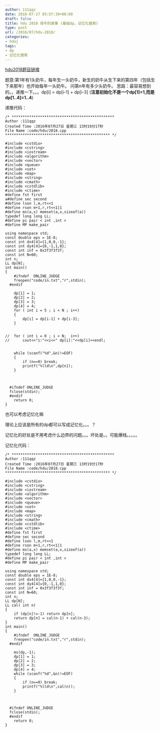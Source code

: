 ```yaml
---
author: 111qqz
date: 2016-07-27 05:57:39+00:00
draft: false
title: hdu 2018 母牛的故事 (基础dp，记忆化搜索)
type: post
url: /2016/07/hdu-2018/
categories:
- hdoj
tags:
- dp
- 记忆化搜索
---
```


[hdu2018题目链接](http://acm.hdu.edu.cn/showproblem.php?pid=2018)

题意:第1年有1头奶牛，每年生一头奶牛，新生的奶牛从生下来的第四年（包括生下来那年）也开始每年一头奶牛。
问第n年有多少头奶牛。
思路：最容易想到的。。递推一下。。。dp[i] = dp[i-1] + dp[i-3] (**注意初始化不是一个dp[1]=1,而是dp[1..4]=1..4**)

递推代码：



    
    /* ***********************************************
    Author :111qqz
    Created Time :2016年07月27日 星期三 13时19分17秒
    File Name :code/hdu/2018.cpp
    ************************************************ */
    
    #include <cstdio>
    #include <cstring>
    #include <iostream>
    #include <algorithm>
    #include <vector>
    #include <queue>
    #include <set>
    #include <map>
    #include <string>
    #include <cmath>
    #include <cstdlib>
    #include <ctime>
    #define fst first
    a#define sec second
    #define lson l,m,rt<<1
    #define rson m+1,r,rt<<1|1
    #define ms(a,x) memset(a,x,sizeof(a))
    typedef long long LL;
    #define pi pair < int ,int >
    #define MP make_pair
    
    using namespace std;
    const double eps = 1E-8;
    const int dx4[4]={1,0,0,-1};
    const int dy4[4]={0,-1,1,0};
    const int inf = 0x3f3f3f3f;
    const int N=60;
    int n;
    LL dp[N];
    int main()
    {
    	#ifndef  ONLINE_JUDGE 
    	freopen("code/in.txt","r",stdin);
      #endif
    
    	dp[1] = 1;
    	dp[2] = 2;
    	dp[3] = 3;
    	dp[4] = 4;
    	for ( int i = 5 ; i < N ; i++)
    	{
    	    dp[i] = dp[i-1] + dp[i-3];
    	}
    	
    
    //	for ( int i = 0 ; i < N;  i++)
    //	    cout<<"i:"<<i<<" dp[i]:"<<dp[i]<<endl;
    
        
    	while (scanf("%d",&n)!=EOF)
    	{
    	    if (n==0) break;
    	    printf("%lld\n",dp[n]);
    	}
    
    
    
      #ifndef ONLINE_JUDGE  
      fclose(stdin);
      #endif
        return 0;
    }
    


也可以考虑记忆化嘛

理论上应该是所有的dp都可以写成记忆化。。。？

记忆化的好处是不用考虑什么边界的问题。。。坏处是。。可能爆栈。。。。。



记忆化代码：

 

    
    /* ***********************************************
    Author :111qqz
    Created Time :2016年07月27日 星期三 13时19分17秒
    File Name :code/hdu/2018.cpp
    ************************************************ */
    
    #include <cstdio>
    #include <cstring>
    #include <iostream>
    #include <algorithm>
    #include <vector>
    #include <queue>
    #include <set>
    #include <map>
    #include <string>
    #include <cmath>
    #include <cstdlib>
    #include <ctime>
    #define fst first
    #define sec second
    #define lson l,m,rt<<1
    #define rson m+1,r,rt<<1|1
    #define ms(a,x) memset(a,x,sizeof(a))
    typedef long long LL;
    #define pi pair < int ,int >
    #define MP make_pair
    
    using namespace std;
    const double eps = 1E-8;
    const int dx4[4]={1,0,0,-1};
    const int dy4[4]={0,-1,1,0};
    const int inf = 0x3f3f3f3f;
    const int N=60;
    int n;
    LL dp[N];
    LL cal( int n)
    {
        if (dp[n]!=-1) return dp[n];
        return dp[n] = cal(n-1) + cal(n-3);
    }
    int main()
    {
    	#ifndef  ONLINE_JUDGE 
    	freopen("code/in.txt","r",stdin);
      #endif
    
    	ms(dp,-1);
    	dp[1] = 1;
    	dp[2] = 2;
    	dp[3] = 3;
    	dp[4] = 4;
    	while (scanf("%d",&n)!=EOF)
    	{
    	    if (n==0) break;
    	    printf("%lld\n",cal(n));
    	}
    
    
    
      #ifndef ONLINE_JUDGE  
      fclose(stdin);
      #endif
        return 0;
    }
    





